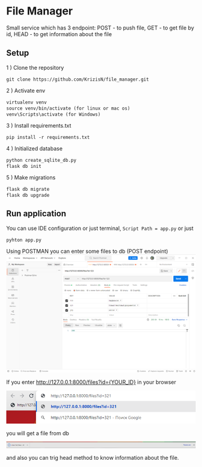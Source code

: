 # File Manager

Small service which has 3 endpoint: POST - to push file, GET - to get file by id, 
HEAD - to get information about the file

## Setup

1 ) Clone the repository

````commandline
git clone https://github.com/KrizisN/file_manager.git
````

2 ) Activate env
```commandline
virtualenv venv
source venv/bin/activate (for linux or mac os)
venv\Scripts\activate (for Windows)
```

3 ) Install requirements.txt
```commandline
pip install -r requirements.txt
```

4 ) Initialized database
```commandline
python create_sqlite_db.py
flask db init
```

5 ) Make migrations
```commandline
flask db migrate
flask db upgrade
```


## Run application

You can use IDE configuration or just terminal, `Script Path = app.py` or just 
```commandline
pyhton app.py
```

Using POSTMAN you can enter some files to db (POST endpoint)
![img.png](readme_png/img.png)

If you enter http://127.0.0.1:8000/files?id={YOUR_ID} in your browser

![img.png](readme_png/img2.png)

you will get a file from db

![img.png](readme_png/img3.png)

and also you can trig head method to know information about the file.





